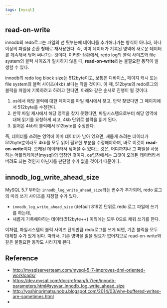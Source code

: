 ```yaml
---
tags: [mysql]
---
```


## read-on-write

innodb의 redo로그는 파일의 맨 뒷부분에 데이터를 추가해나가는 형식이 아니라, 하나 이상의 파일을 순환 형태로 재사용한다. 즉, 이미 데이터가 기록된 영역에 새로운 데이터를 계속해서 덮어 써나가는 것이다. 이러한 상황에서, redo log의 블럭 사이즈와 file system의 블럭 사이즈가 일치하지 않을 때, **read-on-write**라는 불필요한 동작이 발생할 수 있다.

innodb의 redo log block size는 512byte이고, 보통은 디바이스, 페이지 캐시 또는 file system의 블럭 사이즈(4kb) 보다는 작을 것이다. 이 때, 512byte의 redo로그의 블럭을 파일에 기록하려고 하려고 한다면, 아래와 같은 순서로 진행이 될 것이다.

1. os에서 해당 블럭에 대한 페이지를 파일 캐시에서 찾고, 만약 찾았다면 그 페이지에서 512byte를 수정한다.
2. 만약 파일 캐시에서 해당 영역을 찾지 못했다면, 파일시스템으로부터 해당 영역에 대해 읽기를 요청하게 되고, 4kb 단위로 블럭을 읽게 된다.
3. 읽어온 4kb의 블럭에서 512byte를 수정한다.

즉, 데이터를 쓰려는 영역에 이미 데이터가 남아 있으면, 새롭게 쓰려는 데이터가 512byte뿐이라도 4kb를 모두 읽어 필요한 부분을 수정해야하며, 바로 이것이 **read-on-write**이다. 오래된 데이터라서 덮어쓸 수 있다는 것은, 어디까지나 그 파일을 사용하는 어플리케이션(mysql)의 입장인 것이지, os입장에서는 그것이 오래된 데이터라서 버려도 되는 것인지 아닌지를 판단할 수가 없을 것이기 때문이다.

## innodb_log_write_ahead_size
MySQL 5.7 부터는 `innodb_log_write_ahead_size`라는 변수가 추가되어, redo 로그의 미리 쓰기 사이즈를 지정할 수가 있다.
- `innodb_log_write_ahead_size` (default 8192) 단위로 redo 로그 파일에 쓰기를 하는데,
- 새롭게 기록해야하는 데이터(512byte++) 이외에는 모두 0으로 채워 쓰기를 한다.

이처럼, 파일시스템의 블럭 사이즈 단위만큼 redo로그를 쓰게 되면, 기존 블럭을 모두 대체할 수가 있게 된다. 따라서, 기존 영역을 읽을 필요가 없어지므로 read-on-write와 같은 불필요한 동작도 사라지게 된다.

## Reference
- http://mysqlserverteam.com/mysql-5-7-improves-dml-oriented-workloads/
- https://dev.mysql.com/doc/refman/5.7/en/innodb-parameters.html#sysvar_innodb_log_write_ahead_size
- http://yoshinorimatsunobu.blogspot.com/2014/03/why-buffered-writes-are-sometimes.html
- 